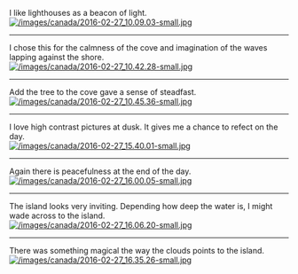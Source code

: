 
I like lighthouses as a beacon of light. <br/>
[![/images/canada/2016-02-27_10.09.03-small.jpg](/images/canada/2016-02-27_10.09.03-small.jpg)](/images/canada/2016-02-27_10.09.03.jpg)<br/>

***
I chose this for the calmness of the cove and imagination 
of the waves lapping against the shore.<br/>
[![/images/canada/2016-02-27_10.42.28-small.jpg](/images/canada/2016-02-27_10.42.28-small.jpg)](/images/canada/2016-02-27_10.42.28.jpg)<br/>

***
Add the tree to the cove gave a sense of steadfast.<br/>
[![/images/canada/2016-02-27_10.45.36-small.jpg](/images/canada/2016-02-27_10.45.36-small.jpg)](/images/canada/2016-02-27_10.45.36.jpg)<br/>

***
I love high contrast pictures at dusk. It gives me a
chance to refect on the day.<br/>
[![/images/canada/2016-02-27_15.40.01-small.jpg](/images/canada/2016-02-27_15.40.01-small.jpg)](/images/canada/2016-02-27_15.40.01.jpg)<br/>

***
Again there is peacefulness at the end of the day.<br/>
[![/images/canada/2016-02-27_16.00.05-small.jpg](/images/canada/2016-02-27_16.00.05-small.jpg)](/images/canada/2016-02-27_16.00.05.jpg)<br/>

***
The island looks very inviting. Depending how deep the 
water is, I might wade across to the island.<br/>
[![/images/canada/2016-02-27_16.06.20-small.jpg](/images/canada/2016-02-27_16.06.20-small.jpg)](/images/canada/2016-02-27_16.06.20.jpg)<br/>

***
There was something magical the way the clouds points to the 
island.<br/>
[![/images/canada/2016-02-27_16.35.26-small.jpg](/images/canada/2016-02-27_16.35.26-small.jpg)](/images/canada/2016-02-27_16.35.26.jpg)<br/>

